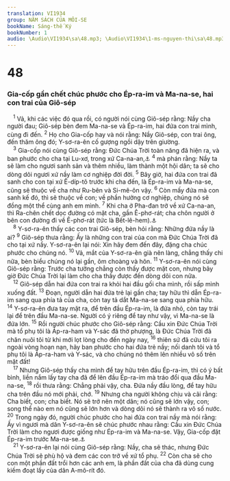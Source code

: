 ```yaml
---
translation: VI1934
group: NĂM SÁCH CỦA MÔI-SE
bookName: Sáng-thế Ký 
bookNumber: 1
audio: \Audio\VI1934\sa\48.mp3; \Audio\VI1934\1-ms-nguyen-thi\sa\48.mp3
---
```


<div class="title"><h1>48</h1><h3>Gia-cốp gần chết chúc phước cho Ép-ra-im và Ma-na-se, hai con trai của Giô-sép</h3></div>
<span class="verse sa_48_1"> <sup>1</sup> Vả, khi các việc đó qua rồi, có người nói cùng Giô-sép rằng: Nầy cha người đau; Giô-sép bèn đem Ma-na-se và Ép-ra-im, hai đứa con trai mình, cùng đi đến. </span>
<span class="verse sa_48_2"><sup>2</sup> Họ cho Gia-cốp hay và nói rằng: Nầy Giô-sép, con trai ông, đến thăm ông đó; Y-sơ-ra-ên cố gượng ngồi dậy trên giường. <br/></span>
<span class="verse sa_48_3"> <sup>3</sup> Gia-cốp nói cùng Giô-sép rằng: Đức Chúa Trời toàn năng đã hiện ra, và ban phước cho cha tại Lu-xơ, trong xứ Ca-na-an,<a data-toggle="tooltip" data-placement="bottom" title="Sa 28:13-14">⚓</a></span>
<span class="verse sa_48_4"><sup>4</sup> mà phán rằng: Nầy ta sẽ làm cho ngươi sanh sản và thêm nhiều, làm thành một hội dân; ta sẽ cho dòng dõi ngươi xứ nầy làm cơ nghiệp đời đời. </span>
<span class="verse sa_48_5"><sup>5</sup> Bây giờ, hai đứa con trai đã sanh cho con tại xứ Ê-díp-tô trước khi cha đến, là Ép-ra-im và Ma-na-se, cũng sẽ thuộc về cha như Ru-bên và Si-mê-ôn vậy. </span>
<span class="verse sa_48_6"><sup>6</sup> Còn mấy đứa mà con sanh kế đó, thì sẽ thuộc về con; về phần hưởng cơ nghiệp, chúng nó sẽ đồng một thể cùng anh em mình. </span>
<span class="verse sa_48_7"><sup>7</sup> Khi cha ở Pha-đan trở về xứ Ca-na-an, thì Ra-chên chết dọc đường có mặt cha, gần Ê-phơ-rát; cha chôn người ở bên con đường đi về Ê-phơ-rát (tức là Bết-lê-hem).<a data-toggle="tooltip" data-placement="bottom" title="Sa 35:16-19">⚓</a><br/></span>
<span class="verse sa_48_8"> <sup>8</sup> Y-sơ-ra-ên thấy các con trai Giô-sép, bèn hỏi rằng: Những đứa nầy là ai? </span>
<span class="verse sa_48_9"><sup>9</sup> Giô-sép thưa rằng: Ấy là những con trai của con mà Đức Chúa Trời đã cho tại xứ nầy. Y-sơ-ra-ên lại nói: Xin hãy đem đến đây, đặng cha chúc phước cho chúng nó. </span>
<span class="verse sa_48_10"><sup>10</sup> Vả, mắt của Y-sơ-ra-ên già nên làng, chẳng thấy chi nữa, bèn biểu chúng nó lại gần, ôm choàng và hôn. </span>
<span class="verse sa_48_11"><sup>11</sup> Y-sơ-ra-ên nói cùng Giô-sép rằng: Trước cha tưởng chẳng còn thấy được mặt con, nhưng bây giờ Đức Chúa Trời lại làm cho cha thấy được đến dòng dõi con nữa. <br/></span>
<span class="verse sa_48_12"> <sup>12</sup> Giô-sép dẫn hai đứa con trai ra khỏi hai đầu gối cha mình, rồi sấp mình xuống đất. </span>
<span class="verse sa_48_13"><sup>13</sup> Đoạn, người dẫn hai đứa trẻ lại gần cha; tay hữu thì dẫn Ép-ra-im sang qua phía tả của cha, còn tay tả dắt Ma-na-se sang qua phía hữu. </span>
<span class="verse sa_48_14"><sup>14</sup> Y-sơ-ra-ên đưa tay mặt ra, để trên đầu Ép-ra-im, là đứa nhỏ, còn tay trái lại để trên đầu Ma-na-se. Người có ý riêng để tay như vậy, vì Ma-na-se là đứa lớn. </span>
<span class="verse sa_48_15"><sup>15</sup> Rồi người chúc phước cho Giô-sép rằng: Cầu xin Đức Chúa Trời mà tổ phụ tôi là Áp-ra-ham và Y-sác đã thờ phượng, là Đức Chúa Trời đã chăn nuôi tôi từ khi mới lọt lòng cho đến ngày nay, </span>
<span class="verse sa_48_16"><sup>16</sup> thiên sứ đã cứu tôi ra ngoài vòng hoạn nạn, hãy ban phước cho hai đứa trẻ nầy; nối danh tôi và tổ phụ tôi là Áp-ra-ham và Y-sác, và cho chúng nó thêm lên nhiều vô số trên mặt đất! <br/></span>
<span class="verse sa_48_17"> <sup>17</sup> Nhưng Giô-sép thấy cha mình để tay hữu trên đầu Ép-ra-im, thì có ý bất bình, liền nắm lấy tay cha đã để lên đầu Ép-ra-im mà tráo đổi qua đầu Ma-na-se, </span>
<span class="verse sa_48_18"><sup>18</sup> rồi thưa rằng: Chẳng phải vậy, cha. Đứa nầy đầu lòng, để tay hữu cha trên đầu nó mới phải, chớ. </span>
<span class="verse sa_48_19"><sup>19</sup> Nhưng cha người không chịu và cãi rằng: Cha biết, con; cha biết. Nó sẽ trở nên một dân; nó cũng sẽ lớn vậy, con; song thể nào em nó cũng sẽ lớn hơn và dòng dõi nó sẽ thành ra vô số nước. </span>
<span class="verse sa_48_20"><sup>20</sup> Trong ngày đó, người chúc phước cho hai đứa con trai nầy mà nói rằng: Ấy vì ngươi mà dân Y-sơ-ra-ên sẽ chúc phước nhau rằng: Cầu xin Đức Chúa Trời làm cho ngươi được giống như Ép-ra-im và Ma-na-se. Vậy, Gia-cốp đặt Ép-ra-im trước Ma-na-se.<a data-toggle="tooltip" data-placement="bottom" title="He 11:21">⚓</a><br/></span>
<span class="verse sa_48_21"> <sup>21</sup> Y-sơ-ra-ên lại nói cùng Giô-sép rằng: Nầy, cha sẽ thác, nhưng Đức Chúa Trời sẽ phù hộ và đem các con trở về xứ tổ phụ. </span>
<span class="verse sa_48_22"><sup>22</sup> Còn cha sẽ cho con một phần đất trổi hơn các anh em, là phần đất của cha đã dùng cung kiếm đoạt lấy của dân A-mô-rít đó. <br/></span>
